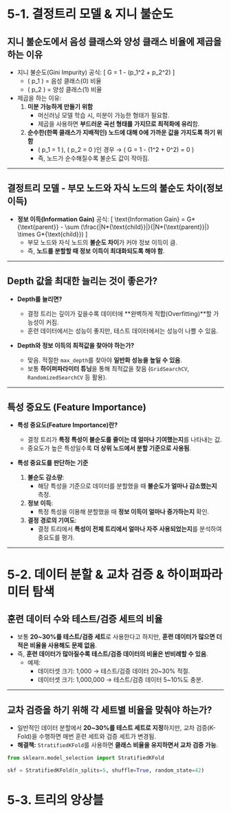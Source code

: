 # **5-1. 결정트리 모델 & 지니 불순도**

## **지니 불순도에서 음성 클래스와 양성 클래스 비율에 제곱을 하는 이유**

- 지니 불순도(Gini Impurity) 공식:
  \[
  G = 1 - (p_1^2 + p_2^2)
  \]
  - \( p_1 \) = 음성 클래스(0) 비율
  - \( p_2 \) = 양성 클래스(1) 비율
- 제곱을 하는 이유:
  1. **미분 가능하게 만들기 위함**
     - 머신러닝 모델 학습 시, 미분이 가능한 형태가 필요함.
     - 제곱을 사용하면 **부드러운 곡선 형태를 가지므로 최적화에 유리**함.
  2. **순수한(한쪽 클래스가 지배적인) 노드에 대해 0에 가까운 값을 가지도록 하기 위함**
     - \( p_1 = 1 \), \( p_2 = 0 \)인 경우 → \( G = 1 - (1^2 + 0^2) = 0 \)
     - 즉, 노드가 순수해질수록 불순도 값이 작아짐.

---

## **결정트리 모델 - 부모 노드와 자식 노드의 불순도 차이(정보 이득)**

- **정보 이득(Information Gain)** 공식:
  \[
  \text{Information Gain} = G*{\text{parent}} - \sum (\frac{|N*{\text{child}}|}{|N*{\text{parent}}|} \times G*{\text{child}})
  \]
  - 부모 노드와 자식 노드의 **불순도 차이**가 커야 정보 이득이 큼.
  - 즉, **노드를 분할할 때 정보 이득이 최대화되도록 해야 함**.

---

## **Depth 값을 최대한 늘리는 것이 좋은가?**

- **Depth를 늘리면?**

  - 결정 트리는 깊이가 깊을수록 데이터에 **완벽하게 적합(Overfitting)**할 가능성이 커짐.
  - 훈련 데이터에서는 성능이 좋지만, 테스트 데이터에서는 성능이 나쁠 수 있음.

- **Depth와 정보 이득의 최적값을 찾아야 하는가?**
  - 맞음. 적절한 `max_depth`를 찾아야 **일반화 성능을 높일 수 있음**.
  - 보통 **하이퍼파라미터 튜닝**을 통해 최적값을 찾음 (`GridSearchCV`, `RandomizedSearchCV` 등 활용).

---

## **특성 중요도 (Feature Importance)**

- **특성 중요도(Feature Importance)란?**

  - 결정 트리가 **특정 특성이 불순도를 줄이는 데 얼마나 기여했는지**를 나타내는 값.
  - 중요도가 높은 특성일수록 **더 상위 노드에서 분할 기준으로 사용됨**.

- **특성 중요도를 판단하는 기준**
  1. **불순도 감소량**:
     - 해당 특성을 기준으로 데이터를 분할했을 때 **불순도가 얼마나 감소했는지** 측정.
  2. **정보 이득**:
     - 특정 특성을 이용해 분할했을 때 **정보 이득이 얼마나 증가하는지** 확인.
  3. **결정 경로의 기여도**:
     - 결정 트리에서 **특성이 전체 트리에서 얼마나 자주 사용되었는지**를 분석하여 중요도를 평가.

---

# **5-2. 데이터 분할 & 교차 검증 & 하이퍼파라미터 탐색**

## **훈련 데이터 수와 테스트/검증 세트의 비율**

- 보통 **20~30%를 테스트/검증 세트**로 사용한다고 하지만, **훈련 데이터가 많으면 더 적은 비율을 사용해도 문제 없음**.
- 즉, **훈련 데이터가 많아질수록 테스트/검증 데이터의 비율은 반비례할 수 있음**.
  - 예제:
    - 데이터셋 크기: 1,000 → 테스트/검증 데이터 20~30% 적절.
    - 데이터셋 크기: 1,000,000 → 테스트/검증 데이터 5~10%도 충분.

---

## **교차 검증을 하기 위해 각 세트별 비율을 맞춰야 하는가?**

- 일반적인 데이터 분할에서 **20~30%를 테스트 세트로 지정**하지만, 교차 검증(K-Fold)을 수행하면 매번 훈련 세트와 검증 세트가 변경됨.
- **해결책:** `StratifiedKFold`를 사용하면 **클래스 비율을 유지하면서 교차 검증 가능**.

```python
from sklearn.model_selection import StratifiedKFold

skf = StratifiedKFold(n_splits=5, shuffle=True, random_state=42)
```

# **5-3. 트리의 앙상블**

